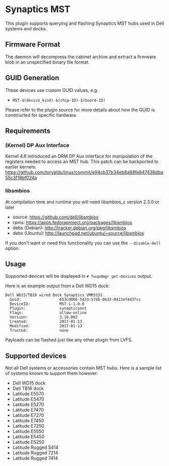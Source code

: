 # Synaptics MST

This plugin supports querying and flashing Synaptics MST hubs used in Dell systems
and docks.

Firmware Format
---------------

The daemon will decompress the cabinet archive and extract a firmware blob in
an unspecified binary file format.

GUID Generation
---------------

These devices use custom GUID values, e.g.

 * `MST-$(device_kind)-$(chip-ID)-$(board-ID)`

Please refer to the plugin source for more details about how the GUID is
constructed for specific hardware.

## Requirements
### (Kernel) DP Aux Interface
Kernel 4.6 introduced an DRM DP Aux interface for manipulation of the registers
needed to access an MST hub.
This patch can be backported to earlier kernels:
https://github.com/torvalds/linux/commit/e94cb37b34eb8a88fe847438dba55c3f18bf024a

### libsmbios
At compilation time and runtime you will need libsmbios_c version 2.3.0 or later
* source:		https://github.com/dell/libsmbios
* rpms:		https://apps.fedoraproject.org/packages/libsmbios
* debs (Debian):	http://tracker.debian.org/pkg/libsmbios
* debs (Ubuntu):	http://launchpad.net/ubuntu/+source/libsmbios

If you don't want or need this functionality you can use the
`--disable-dell` option.

## Usage
Supported devices will be displayed in `# fwupdmgr get-devices` output.

Here is an example output from a Dell WD15 dock:

```
Dell WD15/TB16 wired Dock Synaptics VMM3332
  Guid:                 653cd006-5433-57db-8632-0413af4d3fcc
  DeviceID:             MST-1-1-0-0
  Plugin:               synapticsmst
  Flags:                allow-online
  Version:              3.10.002
  Created:              2017-01-13
  Modified:             2017-01-13
  Trusted:              none
```
Payloads can be flashed just like any other plugin from LVFS.

## Supported devices
Not all Dell systems or accessories contain MST hubs.
Here is a sample list of systems known to support them however:
 *  Dell WD15 dock
 *  Dell TB16 dock
 *  Latitude E5570
 *  Latitude E5470
 *  Latitude E5270
 *  Latitude E7470
 *  Latitude E7270
 *  Latitude E7450
 *  Latitude E7250
 *  Latitude E5550
 *  Latitude E5450
 *  Latitude E5250
 *  Latitude Rugged 5414
 *  Latitude Rugged 7214
 *  Latitude Rugged 7414
